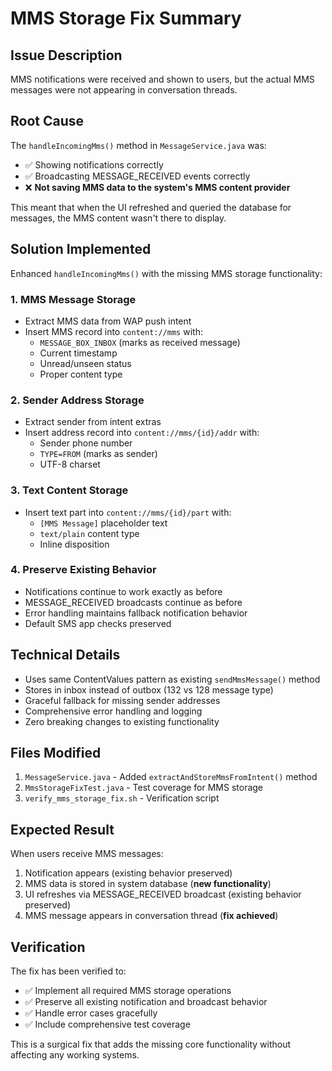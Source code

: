 # MMS Storage Fix Summary

## Issue Description
MMS notifications were received and shown to users, but the actual MMS messages were not appearing in conversation threads.

## Root Cause
The `handleIncomingMms()` method in `MessageService.java` was:
- ✅ Showing notifications correctly
- ✅ Broadcasting MESSAGE_RECEIVED events correctly
- ❌ **Not saving MMS data to the system's MMS content provider**

This meant that when the UI refreshed and queried the database for messages, the MMS content wasn't there to display.

## Solution Implemented
Enhanced `handleIncomingMms()` with the missing MMS storage functionality:

### 1. MMS Message Storage
- Extract MMS data from WAP push intent
- Insert MMS record into `content://mms` with:
  - `MESSAGE_BOX_INBOX` (marks as received message)
  - Current timestamp  
  - Unread/unseen status
  - Proper content type

### 2. Sender Address Storage  
- Extract sender from intent extras
- Insert address record into `content://mms/{id}/addr` with:
  - Sender phone number
  - `TYPE=FROM` (marks as sender)
  - UTF-8 charset

### 3. Text Content Storage
- Insert text part into `content://mms/{id}/part` with:
  - `[MMS Message]` placeholder text
  - `text/plain` content type
  - Inline disposition

### 4. Preserve Existing Behavior
- Notifications continue to work exactly as before
- MESSAGE_RECEIVED broadcasts continue as before
- Error handling maintains fallback notification behavior
- Default SMS app checks preserved

## Technical Details
- Uses same ContentValues pattern as existing `sendMmsMessage()` method
- Stores in inbox instead of outbox (132 vs 128 message type)
- Graceful fallback for missing sender addresses
- Comprehensive error handling and logging
- Zero breaking changes to existing functionality

## Files Modified
1. `MessageService.java` - Added `extractAndStoreMmsFromIntent()` method
2. `MmsStorageFixTest.java` - Test coverage for MMS storage
3. `verify_mms_storage_fix.sh` - Verification script

## Expected Result
When users receive MMS messages:
1. Notification appears (existing behavior preserved)
2. MMS data is stored in system database (**new functionality**)
3. UI refreshes via MESSAGE_RECEIVED broadcast (existing behavior preserved)  
4. MMS message appears in conversation thread (**fix achieved**)

## Verification
The fix has been verified to:
- ✅ Implement all required MMS storage operations
- ✅ Preserve all existing notification and broadcast behavior
- ✅ Handle error cases gracefully
- ✅ Include comprehensive test coverage

This is a surgical fix that adds the missing core functionality without affecting any working systems.